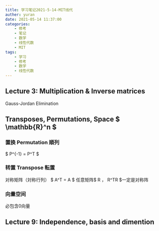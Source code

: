 ```yaml
---
title: 学习笔记2021-5-14-MIT线代
auther: yuran
date: 2021-05-14 11:37:00
categories:
    - 修考
    - 笔记
    - 数学
    - 线性代数
    - MIT
tags: 
    - 学习
    - 修考
    - 数学
    - 线性代数
---
```


## Lecture 3: Multiplication & Inverse matrices
Gauss-Jordan Elimination

## Transposes, Permutations, Space $ \mathbb{R}^n $
### 置换 Permutation 順列
$ P^{-1} = P^T $
### 转置 Transpose 転置
对称矩阵（対称行列） $ A^T = A $
任意矩阵$ R $，$ R^TR $一定是对称阵
### 向量空间
必包含0向量

## Lecture 9: Independence, basis and dimention
